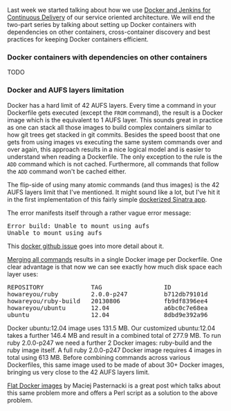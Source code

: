 Last week we started talking about how we use [Docker and Jenkins for
Continuous
Delivery](http://blog.howareyou.com/post/62157486858/continuous-delivery-with-docker-and-jenkins-part-i)
of our service oriented architecture. We will end the two-part series by
talking about setting up Docker containers with dependencies on other
containers, cross-container discovery and best practices for keeping
Docker containers efficient.

### Docker containers with dependencies on other containers

TODO

### Docker and AUFS layers limitation

Docker has a hard limit of 42 AUFS layers. Every time a command in your
Dockerfile gets executed (except the `FROM` command), the result is a
Docker image which is the equivalent to 1 AUFS layer. This sounds great
in practice as one can stack all those images to build complex
containers similar to how git trees get stacked in git commits. Besides
the speed boost that one gets from using images vs executing the same
system commands over and over again, this approach results in a nice
logical model and is easier to understand when reading a Dockerfile. The
only exception to the rule is the `ADD` command which is not cached.
Furthermore, all commands that follow the `ADD` command won't be cached
either.

The flip-side of using many atomic commands (and thus images) is the 42
AUFS layers limit that I've mentioned. It might sound like a lot, but
I've hit it in the first implementation of this fairly simple
[dockerized Sinatra app](https://github.com/cambridge-healthcare/hi_sinatra-docker/tree/v0.1.0).

The error manifests itself through a rather vague error message:

<pre>
Error build: Unable to mount using aufs
Unable to mount using aufs
</pre>

This [docker github
issue](https://github.com/dotcloud/docker/issues/2028) goes into more
detail about it.

[Merging all
commands](https://github.com/cambridge-healthcare/dockerfiles/pull/1)
results in a single Docker image per Dockerfile. One clear advantage is
that now we can see exactly how much disk space each layer uses:

<pre>
REPOSITORY             TAG                 ID                  CREATED             SIZE
howareyou/ruby         2.0.0-p247          b712db79101d        3 hours ago         131.7 MB (virtual 613 MB)
howareyou/ruby-build   20130806            fb9df8396ee4        4 hours ago         203.4 MB (virtual 481.3 MB)
howareyou/ubuntu       12.04               a6bc0c7e68ea        4 hours ago         146.4 MB (virtual 277.9 MB)
ubuntu                 12.04               8dbd9e392a96        5 months ago        131.5 MB (virtual 131.5 MB)
</pre>

Docker ubuntu:12.04 image uses 131.5 MB. Our customized ubuntu:12.04
takes a further 146.4 MB and result in a combined total of 277.9 MB.  To
run ruby 2.0.0-p247 we need a further 2 Docker images: ruby-build and
the ruby image itself. A full ruby 2.0.0-p247 Docker image requires 4
images in total using 613 MB. Before combining commands across various
Dockerfiles, this same image used to be made of about 30+ Docker images,
bringing us very close to the 42 AUFS layers limit.

[Flat Docker images](http://3ofcoins.net/2013/09/22/flat-docker-images/)
by Maciej Pasternacki is a great post which talks about this same
problem more and offers a Perl script as a solution to the above
problem.

